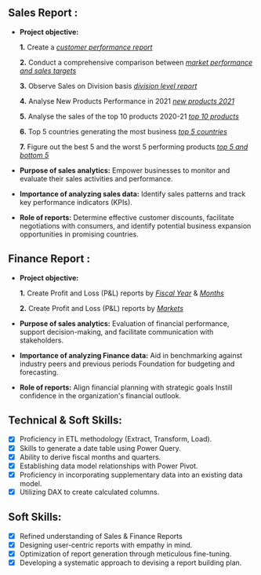 ## Sales Report :


- **Project objective:** 

    **1.** Create a _[customer performance report](https://github.com/davissurajraj/Excel-Sales-Analysis/blob/d89aae903563f15a7f9bf4ed587ddbd361a03fb7/Customer%20Performance.pdf)_ 

    **2.** Conduct a comprehensive comparison between _[market performance and sales targets](https://github.com/davissurajraj/Excel-Sales-Analysis/blob/c61ef69affa94bd44dd1eda5749360bbd3873f75/Market%20Performance%20Report.pdf)_
  
   **3.** Observe Sales on Division basis _[division level report](https://github.com/davissurajraj/Excel-Sales-Analysis/blob/9c29910d28e1179c01c110655b1dcb85081dd30a/Division%20Level%20Report.pdf)_

  **4.** Analyse New Products Performance in 2021 _[new products 2021](https://github.com/davissurajraj/Excel-Sales-Analysis/blob/94eef51f8b8b068dfe63461eab31bd2c179a2746/New%20Products%20-%202021.pdf)_

  **5.** Analyse the sales of the top 10 products 2020-21 _[top 10 products](https://github.com/davissurajraj/Excel-Sales-Analysis/blob/ac4e36338843308daf1a886379e30a61d207eb08/Top%2010%20Products.pdf)_

  **6.** Top 5 countries generating the most business _[top 5 countries](https://github.com/davissurajraj/Excel-Sales-Analysis/blob/84fd0251525aaa02a022046a1a144edee2092996/Top%205%20Countries%20-%202021.pdf)_

  **7.** Figure out the best 5 and the worst 5 performing products _[top 5 and bottom 5](https://github.com/davissurajraj/Excel-Sales-Analysis/blob/3e45f2491335b9b01f6d415aafd72d2f8473342d/Top%205%20and%20Bottom%205.pdf)_
- **Purpose of sales analytics:** Empower businesses to monitor and evaluate their sales activities and performance.

- **Importance of analyzing sales data:** Identify sales patterns and track key performance indicators (KPIs).

- **Role of reports:** Determine effective customer discounts, facilitate negotiations with consumers, and identify potential business expansion opportunities in promising countries.


## Finance Report :

- **Project objective:** 

    **1.** Create Profit and Loss (P&L) reports by _[Fiscal Year](https://github.com/davissurajraj/Excel-Sales-Analysis/blob/ad5f84627a63e344d432b05a66feaf66af10d46c/P%26L%20Years.pdf)_ & _[Months](https://github.com/KirandeepMarala/Excel-Sales_Analysis/blob/main/P%26L%20Statement%20by%20Months.pdf)_ 

   **2.** Create Profit and Loss (P&L) reports by _[Markets](https://github.com/davissurajraj/Excel-Sales-Analysis/blob/7a1d71bb7482c4ffc824552da8aa84a666caa446/P%20%26%20L%20for%20Markets.pdf)_

- **Purpose of sales analytics:** Evaluation of financial performance, support decision-making, and facilitate communication with stakeholders.

- **Importance of analyzing Finance data:** Aid in benchmarking against industry peers and previous periods Foundation for budgeting and forecasting.

- **Role of reports:** Align financial planning with strategic goals Instill confidence in the organization's financial outlook.


## Technical & Soft Skills:
- [x]	Proficiency in ETL methodology (Extract, Transform, Load).
- [x]	Skills to generate a date table using Power Query.
- [x]	Ability to derive fiscal months and quarters.
- [x]	Establishing data model relationships with Power Pivot.
- [x]	Proficiency in incorporating supplementary data into an existing data model.
- [x]	Utilizing DAX to create calculated columns.

## Soft Skills:
- [x]	Refined understanding of Sales & Finance Reports
- [x]	Designing user-centric reports with empathy in mind.
- [x]	Optimization of report generation through meticulous fine-tuning.
- [x]	Developing a systematic approach to devising a report building plan.
